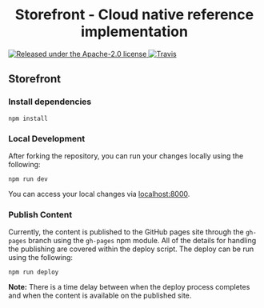 <h1 align="center">
Storefront - Cloud native reference implementation
</h1>

<p align="left">
    <a href="https://github.com/ibm-garage-ref-storefront/docs/blob/master/LICENSE">
    <img src="https://img.shields.io/badge/license-Apache--2.0-blue.svg" alt="Released under the Apache-2.0 license" />
    <a href="https://travis-ci.org/github/ibm-garage-ref-storefront/docs"><img src="https://travis-ci.org/ibm-garage-ref-storefront/docs.svg?branch=master" alt="Travis"></a>
  </a>
</p>

## Storefront

### Install dependencies

```
npm install
```

### Local Development

After forking the repository, you can run your changes locally using the following:

```
npm run dev
```

You can access your local changes via [localhost:8000](http://localhost:8000).

### Publish Content

Currently, the content is published to the GitHub pages site through the `gh-pages` branch
using the `gh-pages` npm module. All of the details for handling the publishing are covered within
the deploy script. The deploy can be run using the following:

```
npm run deploy
```

**Note:** There is a time delay between when the deploy process completes and when the
content is available on the published site.
